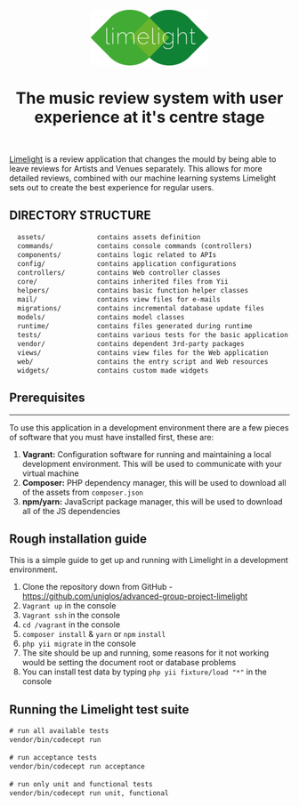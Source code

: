 <p align="center">
    <a href="https://github.com/yiisoft" target="_blank">
        <img src="web/images/logo.png" height="100px">
    </a>
    <h1 align="center">
        The music review system with user experience at it's centre stage
    </h1>
    <br>
</p>

[Limelight](http://www.limelight.uogs.co.uk) is a review application that changes the mould by being able to leave reviews for Artists and Venues separately. This allows for more detailed reviews, combined with our machine learning systems Limelight sets out to create the best experience for regular users.

DIRECTORY STRUCTURE
-------------------

      assets/             contains assets definition
      commands/           contains console commands (controllers)
      components/         contains logic related to APIs
      config/             contains application configurations
      controllers/        contains Web controller classes
      core/               contains inherited files from Yii
      helpers/            contains basic function helper classes
      mail/               contains view files for e-mails
      migrations/         contains incremental database update files
      models/             contains model classes
      runtime/            contains files generated during runtime
      tests/              contains various tests for the basic application
      vendor/             contains dependent 3rd-party packages
      views/              contains view files for the Web application
      web/                contains the entry script and Web resources
      widgets/            contains custom made widgets


## Prerequisites
------------

To use this application in a development environment there are a few pieces of software that you must have installed first, these are:
1. **Vagrant:** Configuration software for running and maintaining a local development environment. This will be used to communicate with your virtual machine
2. **Composer:** PHP dependency manager, this will be used to download all of the assets from `composer.json`
3. **npm/yarn:** JavaScript package manager, this will be used to download all of the JS dependencies

## Rough installation guide
This is a simple guide to get up and running with Limelight in a development environment.

1. Clone the repository down from GitHub - https://github.com/uniglos/advanced-group-project-limelight
2. `Vagrant up` in the console
3. `Vagrant ssh` in the console
4. `cd /vagrant` in the console
5. `composer install` & `yarn` or `npm` `install`
6. `php yii migrate` in the console
6. The site should be up and running, some reasons for it not working would be setting the document root or database problems
7. You can install test data by typing `php yii fixture/load "*"` in the console

## Running the Limelight test suite

```
# run all available tests
vendor/bin/codecept run

# run acceptance tests
vendor/bin/codecept run acceptance

# run only unit and functional tests
vendor/bin/codecept run unit, functional
```
